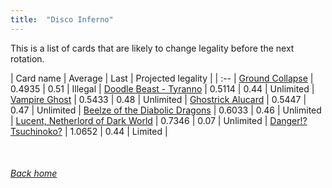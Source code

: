 ```yaml
---
title:  "Disco Inferno"
---
```


This is a list of cards that are likely to change legality before the next rotation.

| Card name | Average | Last | Projected legality |
| :-- |
[Ground Collapse](https://db.ygoprodeck.com/card/?search=Ground%20Collapse) | 0.4935 | 0.51 | Illegal |
[Doodle Beast - Tyranno](https://db.ygoprodeck.com/card/?search=Doodle%20Beast%20-%20Tyranno) | 0.5114 | 0.44 | Unlimited |
[Vampire Ghost](https://db.ygoprodeck.com/card/?search=Vampire%20Ghost) | 0.5433 | 0.48 | Unlimited |
[Ghostrick Alucard](https://db.ygoprodeck.com/card/?search=Ghostrick%20Alucard) | 0.5447 | 0.47 | Unlimited |
[Beelze of the Diabolic Dragons](https://db.ygoprodeck.com/card/?search=Beelze%20of%20the%20Diabolic%20Dragons) | 0.6033 | 0.46 | Unlimited |
[Lucent, Netherlord of Dark World](https://db.ygoprodeck.com/card/?search=Lucent,%20Netherlord%20of%20Dark%20World) | 0.7346 | 0.07 | Unlimited |
[Danger!? Tsuchinoko?](https://db.ygoprodeck.com/card/?search=Danger!?%20Tsuchinoko?) | 1.0652 | 0.44 | Limited |

<br>

###### [Back home](index)